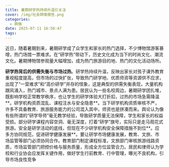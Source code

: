 ```yaml
---
title: 暑期研学热持续升温引关注
cover: /img/社会舆情报告.png
categories:
  - 舆情
date: 2025-07-11 16:50:47
tags:
---
```


近日，随着暑期到来，暑期研学成了众学生和家长的热门选择，不少博物馆游客暴增，热门场馆一票难求。在“研学热”带动下，历史文化成为当下的时尚文化、潮流文化。暑期博物馆参观量大幅增加，成为热门旅游目的地、热门的文化活动场所。

**研学热背后的供需失衡与市场过热**。研学热持续升温，反映出家长对孩子课外教育重视程度提高，但市场的过快扩张，导致热门研学地、优质师资等资源供不应求，出现了“一营难求”和“高价研学”并存的怪象，这是典型的供需失衡表现，大量机构跟风涌入，热门城市、景点人满为患。居民认为一些名校周边，暑期研学团扎堆，既影响学校正常教学秩序，也让学生的研学体验大打折扣，过热的市场急需降温**。研学机构资质混乱、课程注水与安全隐患**。当下研学机构资质审核不严，许多不具备教育、旅游服务能力的公司混入其中，师资也是拼凑而来。舆论认为像有些所谓的“研学导师”毫无教学经验，导致研学质量无法保障，学生和家长的权益受损。部分研学课程内容空洞、毫无深度，打着“研学”旗号，实际只是走马观花式旅游。安全是研学活动的底线，但现在不少研学机构安全保障措施不到位**。应多方协同规范，促进研学健康发展**。要让研学市场健康发展，教育、文旅、市场监管等部门必须协同合作。教育部门制定课程标准，文旅部门审核旅游线路资质，市场监管部门把控价格与服务质量，形成全方位监管合力。居民和律师认为学校和行业协会应发挥关键作用，做好学生行前教育、行中管理，曝光不良机构，引导市场良性竞争
